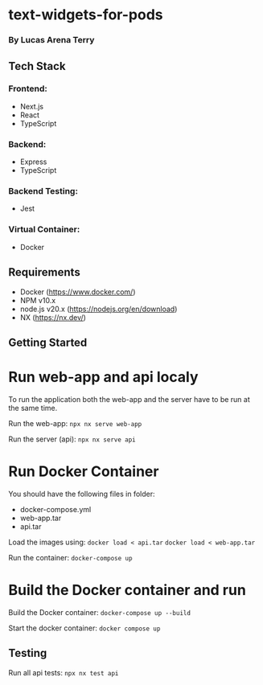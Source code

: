 # text-widgets-for-pods

### By Lucas Arena Terry

## Tech Stack

### Frontend:

- Next.js
- React
- TypeScript

### Backend:

- Express
- TypeScript

### Backend Testing:

- Jest

### Virtual Container:

- Docker

## Requirements

- Docker (https://www.docker.com/)
- NPM v10.x
- node.js v20.x (https://nodejs.org/en/download)
- NX (https://nx.dev/)

## Getting Started

# Run web-app and api localy

To run the application both the web-app and the server have to be run at the same time.

Run the web-app:
`npx nx serve web-app`

Run the server (api):
`npx nx serve api`

# Run Docker Container

You should have the following files in folder:

- docker-compose.yml
- web-app.tar
- api.tar

Load the images using:
`docker load < api.tar`
`docker load < web-app.tar`

Run the container:
`docker-compose up`

# Build the Docker container and run

Build the Docker container:
`docker-compose up --build`

Start the docker container:
`docker compose up`

## Testing

Run all api tests:
`npx nx test api`
